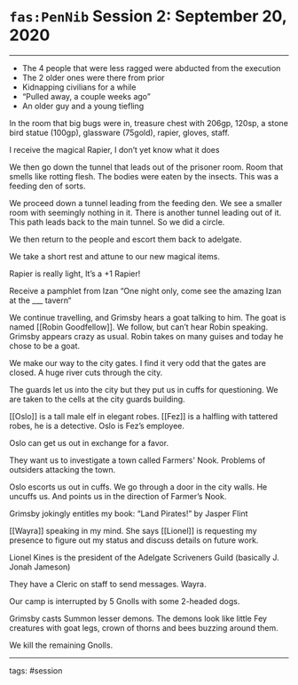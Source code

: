 # `fas:PenNib` Session 2: September 20, 2020
---

- The 4 people that were less ragged were abducted from the execution
- The 2 older ones were there from prior
- Kidnapping civilians for a while
- “Pulled away, a couple weeks ago”
- An older guy and a young tiefling
  
In the room that big bugs were in, treasure chest with 206gp, 120sp, a stone bird statue (100gp), glassware (75gold), rapier, gloves, staff.

I receive the magical Rapier, I don’t yet know what it does
  
We then go down the tunnel that leads out of the prisoner room. Room that smells like rotting flesh. The bodies were eaten by the insects. This was a feeding den of sorts. 

We proceed down a tunnel leading from the feeding den. We see a smaller room with seemingly nothing in it. There is another tunnel leading out of it. This path leads back to the main tunnel. So we did a circle.
 
We then return to the people and escort them back to adelgate.


We take a short rest and attune to our new magical items.

Rapier is really light, It’s a +1 Rapier!

Receive a pamphlet from Izan “One night only, come see the amazing Izan at the ___ tavern“


We continue travelling, and Grimsby hears a goat talking to him. The goat is named [[Robin Goodfellow]]. We follow, but can’t hear Robin speaking. Grimsby appears crazy as usual. 
Robin takes on many guises and today he chose to be a goat.


We make our way to the city gates.
I find it very odd that the gates are closed. 
A huge river cuts through the city.

The guards let us into the city but they put us in cuffs for questioning. We are taken to the cells at the city guards building.

[[Oslo]] is a tall male elf in elegant robes. [[Fez]] is a halfling with tattered robes, he is a detective. Oslo is Fez’s employee.

Oslo can get us out in exchange for a favor.

They want us to investigate a town called Farmers' Nook. Problems of outsiders attacking the town.

Oslo escorts us out in cuffs. We go through a door in the city walls. He uncuffs us. And points us in the direction of Farmer’s Nook.

  
Grimsby jokingly entitles my book:
“Land Pirates!” by Jasper Flint


[[Wayra]] speaking in my mind.  She says [[Lionel]] is requesting my presence to figure out my status and discuss details on future work.

Lionel Kines is the president of the Adelgate Scriveners Guild (basically J. Jonah Jameson)

They have a Cleric on staff to send messages. Wayra. 

 
Our camp is interrupted by 5 Gnolls with some 2-headed dogs.

Grimsby casts Summon lesser demons. The demons look like little Fey creatures with goat legs, crown of thorns and bees buzzing around them.

We kill the remaining Gnolls.

---

tags: #session